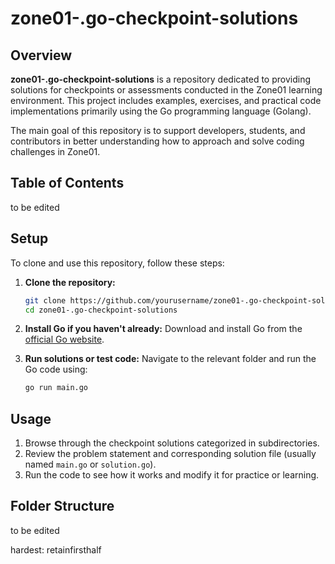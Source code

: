 # zone01-.go-checkpoint-solutions

## Overview
**zone01-.go-checkpoint-solutions** is a repository dedicated to providing solutions for checkpoints or assessments conducted in the Zone01 learning environment. This project includes examples, exercises, and practical code implementations primarily using the Go programming language (Golang).

The main goal of this repository is to support developers, students, and contributors in better understanding how to approach and solve coding challenges in Zone01.

## Table of Contents
to be edited

## Setup
To clone and use this repository, follow these steps:

1. **Clone the repository:**
    ```bash
    git clone https://github.com/yourusername/zone01-.go-checkpoint-solutions.git
    cd zone01-.go-checkpoint-solutions
    ```

2. **Install Go if you haven't already:**
    Download and install Go from the [official Go website](https://golang.org/dl/).

3. **Run solutions or test code:**
    Navigate to the relevant folder and run the Go code using:
    ```bash
    go run main.go
    ```

## Usage
1. Browse through the checkpoint solutions categorized in subdirectories.
2. Review the problem statement and corresponding solution file (usually named `main.go` or `solution.go`).
3. Run the code to see how it works and modify it for practice or learning.

## Folder Structure
to be edited

hardest:
retainfirsthalf
